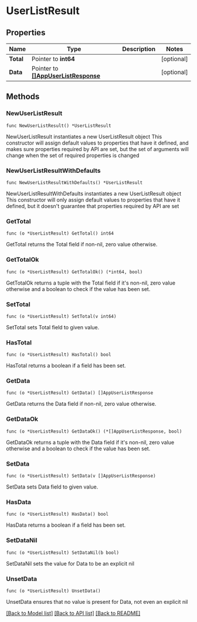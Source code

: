 # UserListResult

## Properties

Name | Type | Description | Notes
------------ | ------------- | ------------- | -------------
**Total** | Pointer to **int64** |  | [optional] 
**Data** | Pointer to [**[]AppUserListResponse**](AppUserListResponse.md) |  | [optional] 

## Methods

### NewUserListResult

`func NewUserListResult() *UserListResult`

NewUserListResult instantiates a new UserListResult object
This constructor will assign default values to properties that have it defined,
and makes sure properties required by API are set, but the set of arguments
will change when the set of required properties is changed

### NewUserListResultWithDefaults

`func NewUserListResultWithDefaults() *UserListResult`

NewUserListResultWithDefaults instantiates a new UserListResult object
This constructor will only assign default values to properties that have it defined,
but it doesn't guarantee that properties required by API are set

### GetTotal

`func (o *UserListResult) GetTotal() int64`

GetTotal returns the Total field if non-nil, zero value otherwise.

### GetTotalOk

`func (o *UserListResult) GetTotalOk() (*int64, bool)`

GetTotalOk returns a tuple with the Total field if it's non-nil, zero value otherwise
and a boolean to check if the value has been set.

### SetTotal

`func (o *UserListResult) SetTotal(v int64)`

SetTotal sets Total field to given value.

### HasTotal

`func (o *UserListResult) HasTotal() bool`

HasTotal returns a boolean if a field has been set.

### GetData

`func (o *UserListResult) GetData() []AppUserListResponse`

GetData returns the Data field if non-nil, zero value otherwise.

### GetDataOk

`func (o *UserListResult) GetDataOk() (*[]AppUserListResponse, bool)`

GetDataOk returns a tuple with the Data field if it's non-nil, zero value otherwise
and a boolean to check if the value has been set.

### SetData

`func (o *UserListResult) SetData(v []AppUserListResponse)`

SetData sets Data field to given value.

### HasData

`func (o *UserListResult) HasData() bool`

HasData returns a boolean if a field has been set.

### SetDataNil

`func (o *UserListResult) SetDataNil(b bool)`

 SetDataNil sets the value for Data to be an explicit nil

### UnsetData
`func (o *UserListResult) UnsetData()`

UnsetData ensures that no value is present for Data, not even an explicit nil

[[Back to Model list]](../README.md#documentation-for-models) [[Back to API list]](../README.md#documentation-for-api-endpoints) [[Back to README]](../README.md)


